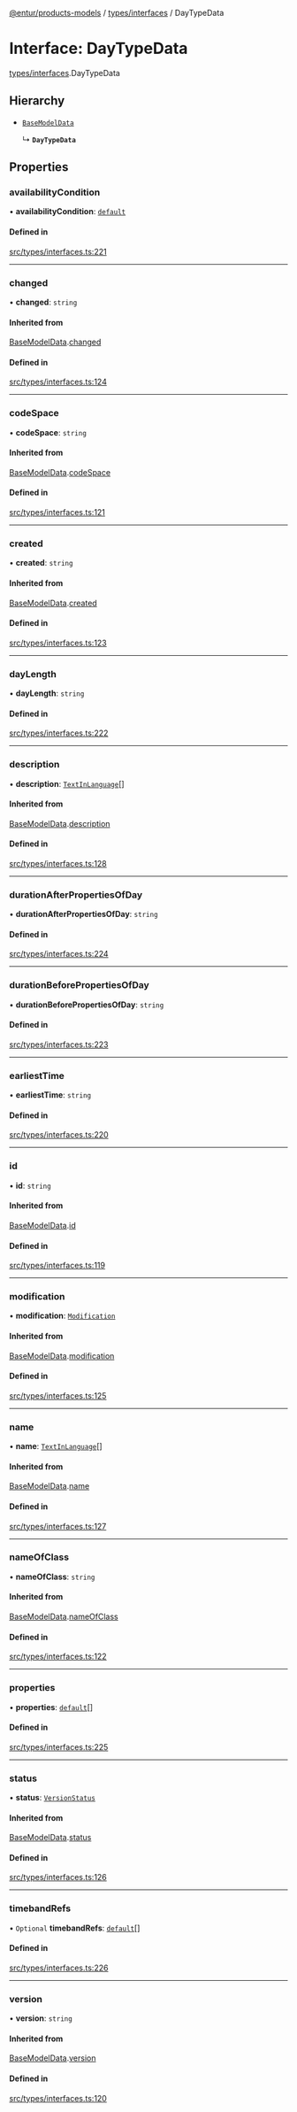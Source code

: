 [@entur/products-models](../README.md) / [types/interfaces](../modules/types_interfaces.md) / DayTypeData

# Interface: DayTypeData

[types/interfaces](../modules/types_interfaces.md).DayTypeData

## Hierarchy

- [`BaseModelData`](types_interfaces.BaseModelData.md)

  ↳ **`DayTypeData`**

## Properties

### availabilityCondition

• **availabilityCondition**: [`default`](../classes/models_Reference.default.md)

#### Defined in

[src/types/interfaces.ts:221](https://github.com/entur/products-models/blob/main/src/types/interfaces.ts#L221)

___

### changed

• **changed**: `string`

#### Inherited from

[BaseModelData](types_interfaces.BaseModelData.md).[changed](types_interfaces.BaseModelData.md#changed)

#### Defined in

[src/types/interfaces.ts:124](https://github.com/entur/products-models/blob/main/src/types/interfaces.ts#L124)

___

### codeSpace

• **codeSpace**: `string`

#### Inherited from

[BaseModelData](types_interfaces.BaseModelData.md).[codeSpace](types_interfaces.BaseModelData.md#codespace)

#### Defined in

[src/types/interfaces.ts:121](https://github.com/entur/products-models/blob/main/src/types/interfaces.ts#L121)

___

### created

• **created**: `string`

#### Inherited from

[BaseModelData](types_interfaces.BaseModelData.md).[created](types_interfaces.BaseModelData.md#created)

#### Defined in

[src/types/interfaces.ts:123](https://github.com/entur/products-models/blob/main/src/types/interfaces.ts#L123)

___

### dayLength

• **dayLength**: `string`

#### Defined in

[src/types/interfaces.ts:222](https://github.com/entur/products-models/blob/main/src/types/interfaces.ts#L222)

___

### description

• **description**: [`TextInLanguage`](../modules/types_types.md#textinlanguage)[]

#### Inherited from

[BaseModelData](types_interfaces.BaseModelData.md).[description](types_interfaces.BaseModelData.md#description)

#### Defined in

[src/types/interfaces.ts:128](https://github.com/entur/products-models/blob/main/src/types/interfaces.ts#L128)

___

### durationAfterPropertiesOfDay

• **durationAfterPropertiesOfDay**: `string`

#### Defined in

[src/types/interfaces.ts:224](https://github.com/entur/products-models/blob/main/src/types/interfaces.ts#L224)

___

### durationBeforePropertiesOfDay

• **durationBeforePropertiesOfDay**: `string`

#### Defined in

[src/types/interfaces.ts:223](https://github.com/entur/products-models/blob/main/src/types/interfaces.ts#L223)

___

### earliestTime

• **earliestTime**: `string`

#### Defined in

[src/types/interfaces.ts:220](https://github.com/entur/products-models/blob/main/src/types/interfaces.ts#L220)

___

### id

• **id**: `string`

#### Inherited from

[BaseModelData](types_interfaces.BaseModelData.md).[id](types_interfaces.BaseModelData.md#id)

#### Defined in

[src/types/interfaces.ts:119](https://github.com/entur/products-models/blob/main/src/types/interfaces.ts#L119)

___

### modification

• **modification**: [`Modification`](../enums/types_enums.Modification.md)

#### Inherited from

[BaseModelData](types_interfaces.BaseModelData.md).[modification](types_interfaces.BaseModelData.md#modification)

#### Defined in

[src/types/interfaces.ts:125](https://github.com/entur/products-models/blob/main/src/types/interfaces.ts#L125)

___

### name

• **name**: [`TextInLanguage`](../modules/types_types.md#textinlanguage)[]

#### Inherited from

[BaseModelData](types_interfaces.BaseModelData.md).[name](types_interfaces.BaseModelData.md#name)

#### Defined in

[src/types/interfaces.ts:127](https://github.com/entur/products-models/blob/main/src/types/interfaces.ts#L127)

___

### nameOfClass

• **nameOfClass**: `string`

#### Inherited from

[BaseModelData](types_interfaces.BaseModelData.md).[nameOfClass](types_interfaces.BaseModelData.md#nameofclass)

#### Defined in

[src/types/interfaces.ts:122](https://github.com/entur/products-models/blob/main/src/types/interfaces.ts#L122)

___

### properties

• **properties**: [`default`](../classes/models_PropertyOfDay.default.md)[]

#### Defined in

[src/types/interfaces.ts:225](https://github.com/entur/products-models/blob/main/src/types/interfaces.ts#L225)

___

### status

• **status**: [`VersionStatus`](../enums/types_enums.VersionStatus.md)

#### Inherited from

[BaseModelData](types_interfaces.BaseModelData.md).[status](types_interfaces.BaseModelData.md#status)

#### Defined in

[src/types/interfaces.ts:126](https://github.com/entur/products-models/blob/main/src/types/interfaces.ts#L126)

___

### timebandRefs

• `Optional` **timebandRefs**: [`default`](../classes/models_Reference.default.md)[]

#### Defined in

[src/types/interfaces.ts:226](https://github.com/entur/products-models/blob/main/src/types/interfaces.ts#L226)

___

### version

• **version**: `string`

#### Inherited from

[BaseModelData](types_interfaces.BaseModelData.md).[version](types_interfaces.BaseModelData.md#version)

#### Defined in

[src/types/interfaces.ts:120](https://github.com/entur/products-models/blob/main/src/types/interfaces.ts#L120)
